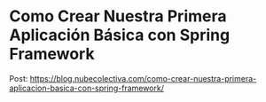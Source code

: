 # Como Crear Nuestra Primera Aplicación Básica con Spring Framework 
Post: https://blog.nubecolectiva.com/como-crear-nuestra-primera-aplicacion-basica-con-spring-framework/ 
